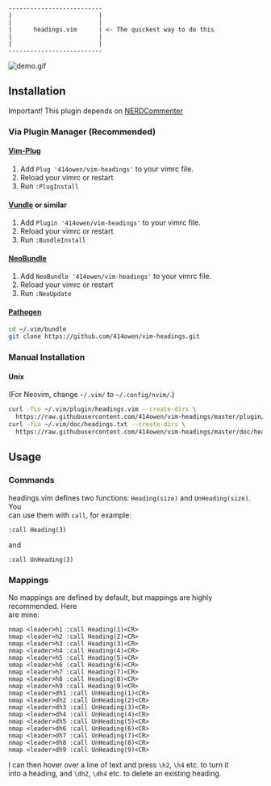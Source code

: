 ```
--------------------------
|                        |
|                        |
|      headings.vim      | <- The quickest way to do this
|                        |
|                        |
--------------------------
```

![demo.gif](http://owenowen.netsoc.ie/projects/vim-headings/demo.gif)

## Installation

Important!
This plugin depends on [NERDCommenter](https://github.com/scrooloose/nerdcommenter)

### Via Plugin Manager (Recommended)

#### [Vim-Plug](https://github.com/junegunn/vim-plug)
1. Add `Plug '414owen/vim-headings'` to your vimrc file.
2. Reload your vimrc or restart
3. Run `:PlugInstall`

#### [Vundle](https://github.com/VundleVim/Vundle.vim) or similar

1. Add `Plugin '414owen/vim-headings'` to your vimrc file.
2. Reload your vimrc or restart
3. Run `:BundleInstall`

#### [NeoBundle](https://github.com/Shougo/neobundle.vim)

1. Add `NeoBundle '414owen/vim-headings'` to your vimrc file.
2. Reload your vimrc or restart
3. Run `:NeoUpdate`

#### [Pathogen](https://github.com/tpope/vim-pathogen)

```sh
cd ~/.vim/bundle
git clone https://github.com/414owen/vim-headings.git
```

### Manual Installation

#### Unix

(For Neovim, change `~/.vim/` to `~/.config/nvim/`.)

```sh
curl -fLo ~/.vim/plugin/headings.vim --create-dirs \
  https://raw.githubusercontent.com/414owen/vim-headings/master/plugin/headings.vim
curl -fLo ~/.vim/doc/headings.txt --create-dirs \
  https://raw.githubusercontent.com/414owen/vim-headings/master/doc/headings.txt
```

## Usage

### Commands

headings.vim defines two functions: `Heading(size)` and `UnHeading(size)`.  You  
can use them with `call`, for example:

```
:call Heading(3)
```

and

```
:call UnHeading(3)
```

### Mappings

No mappings are defined by default, but mappings are highly recommended. Here  
are mine:

```
nmap <leader>h1 :call Heading(1)<CR>
nmap <leader>h2 :call Heading(2)<CR>
nmap <leader>h3 :call Heading(3)<CR>
nmap <leader>h4 :call Heading(4)<CR>
nmap <leader>h5 :call Heading(5)<CR>
nmap <leader>h6 :call Heading(6)<CR>
nmap <leader>h7 :call Heading(7)<CR>
nmap <leader>h8 :call Heading(8)<CR>
nmap <leader>h9 :call Heading(9)<CR>
nmap <leader>dh1 :call UnHeading(1)<CR>
nmap <leader>dh2 :call UnHeading(2)<CR>
nmap <leader>dh3 :call UnHeading(3)<CR>
nmap <leader>dh4 :call UnHeading(4)<CR>
nmap <leader>dh5 :call UnHeading(5)<CR>
nmap <leader>dh6 :call UnHeading(6)<CR>
nmap <leader>dh7 :call UnHeading(7)<CR>
nmap <leader>dh8 :call UnHeading(8)<CR>
nmap <leader>dh9 :call UnHeading(9)<CR>
```

I can then hover over a line of text and press `\h2`, `\h4` etc. to turn it  
into a heading, and `\dh2`, `\dh4` etc. to delete an existing heading.
